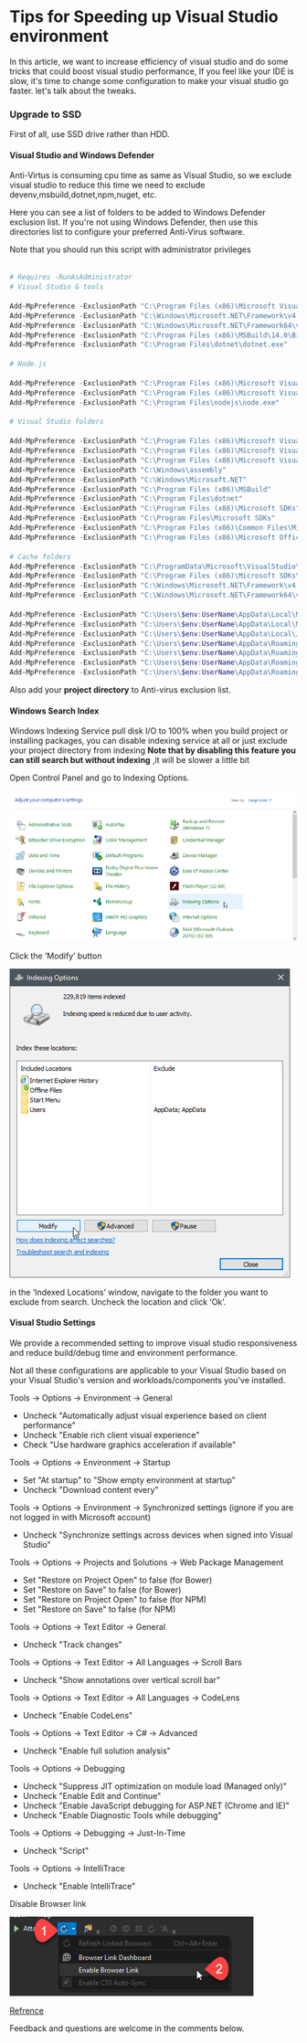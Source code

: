 # Tips for Speeding up Visual Studio environment

In this article, we want to increase efficiency of visual studio and do some tricks that could boost visual studio performance,
If you feel like your IDE is slow, it's time to change some configuration to make your visual studio go faster. let's talk about the tweaks.

### Upgrade to SSD

First of all, use SSD drive rather than HDD.

#### Visual Studio and Windows Defender

Anti-Virtus is consuming cpu time as same as Visual Studio, so we exclude visual studio to reduce this time
we need to exclude devenv,msbuild,dotnet,npm,nuget, etc.

Here you can see a list of folders to be added to Windows Defender exclusion list. If you're not using Windows Defender, then use this directories list to configure your preferred Anti-Virus software.

Note that you should run this script with administrator privileges

```powershell

# Requires -RunAsAdministrator
# Visual Studio & tools

Add-MpPreference -ExclusionPath "C:\Program Files (x86)\Microsoft Visual Studio\2017\Professional\Common7\IDE\devenv.exe"
Add-MpPreference -ExclusionPath "C:\Windows\Microsoft.NET\Framework\v4.0.30319\MSBuild.exe"
Add-MpPreference -ExclusionPath "C:\Windows\Microsoft.NET\Framework64\v4.0.30319\MSBuild.exe"
Add-MpPreference -ExclusionPath "C:\Program Files (x86)\MSBuild\14.0\Bin\MSBuild.exe"
Add-MpPreference -ExclusionPath "C:\Program Files\dotnet\dotnet.exe"

# Node.js

Add-MpPreference -ExclusionPath "C:\Program Files (x86)\Microsoft Visual Studio\2017\Professional\Web\External\node.exe"
Add-MpPreference -ExclusionPath "C:\Program Files (x86)\Microsoft Visual Studio\2017\Professional\Common7\ServiceHub\Hosts\ServiceHub.Host.Node.x86\ServiceHub.Host.Node.x86.exe"
Add-MpPreference -ExclusionPath "C:\Program Files\nodejs\node.exe"

# Visual Studio folders

Add-MpPreference -ExclusionPath "C:\Program Files (x86)\Microsoft Visual Studio 10.0"
Add-MpPreference -ExclusionPath "C:\Program Files (x86)\Microsoft Visual Studio 14.0"
Add-MpPreference -ExclusionPath "C:\Program Files (x86)\Microsoft Visual Studio"
Add-MpPreference -ExclusionPath "C:\Windows\assembly"
Add-MpPreference -ExclusionPath "C:\Windows\Microsoft.NET"
Add-MpPreference -ExclusionPath "C:\Program Files (x86)\MSBuild"
Add-MpPreference -ExclusionPath "C:\Program Files\dotnet"
Add-MpPreference -ExclusionPath "C:\Program Files (x86)\Microsoft SDKs"
Add-MpPreference -ExclusionPath "C:\Program Files\Microsoft SDKs"
Add-MpPreference -ExclusionPath "C:\Program Files (x86)\Common Files\Microsoft Shared\MSEnv"
Add-MpPreference -ExclusionPath "C:\Program Files (x86)\Microsoft Office"

# Cache folders
Add-MpPreference -ExclusionPath "C:\ProgramData\Microsoft\VisualStudio\Packages"
Add-MpPreference -ExclusionPath "C:\Program Files (x86)\Microsoft SDKs\NuGetPackages"
Add-MpPreference -ExclusionPath "C:\Windows\Microsoft.NET\Framework\v4.0.30319\Temporary ASP.NET Files"
Add-MpPreference -ExclusionPath "C:\Windows\Microsoft.NET\Framework64\v4.0.30319\Temporary ASP.NET Files"

Add-MpPreference -ExclusionPath "C:\Users\$env:UserName\AppData\Local\Microsoft\VisualStudio"
Add-MpPreference -ExclusionPath "C:\Users\$env:UserName\AppData\Local\Microsoft\WebsiteCache"
Add-MpPreference -ExclusionPath "C:\Users\$env:UserName\AppData\Local\Jetbrains"
Add-MpPreference -ExclusionPath "C:\Users\$env:UserName\AppData\Roaming\Microsoft\VisualStudio"
Add-MpPreference -ExclusionPath "C:\Users\$env:UserName\AppData\Roaming\JetBrains"
Add-MpPreference -ExclusionPath "C:\Users\$env:UserName\AppData\Roaming\npm"
Add-MpPreference -ExclusionPath "C:\Users\$env:UserName\AppData\Roaming\npm-cache"

```

Also add your **project directory** to Anti-virus exclusion list.


#### Windows Search Index

Windows Indexing Service pull disk I/O to 100% when you build project or installing packages,
you can disable indexing service at all or just exclude your project directory from indexing 
**Note that by disabling this feature you can still search but without indexing** ,it will be slower a little bit

Open Control Panel and go to Indexing Options.

![](/assets/Control-panel.png)

 Click the ‘Modify’ button

![](/assets/Indexing-Option.png)

 in the ‘Indexed Locations’ window, navigate to the folder you want to exclude from search. Uncheck the location and click ‘Ok’.

#### Visual Studio Settings

We provide a recommended setting to improve visual studio responsiveness and reduce build/debug time and environment performance.

Not all these configurations are applicable to your Visual Studio based on your Visual Studio's version and workloads/components you've installed.


Tools -> Options -> Environment -> General
* Uncheck "Automatically adjust visual experience based on client performance"
* Uncheck "Enable rich client visual experience"
* Check "Use hardware graphics acceleration if available"


Tools -> Options -> Environment -> Startup
* Set "At startup" to "Show empty environment at startup"
* Uncheck "Download content every"


Tools -> Options -> Environment -> Synchronized settings (ignore if you are not logged in with Microsoft account)
* Uncheck "Synchronize settings across devices when signed into Visual Studio"


Tools -> Options -> Projects and Solutions -> Web Package Management
* Set "Restore on Project Open" to false (for Bower)
* Set "Restore on Save" to false (for Bower)
* Set "Restore on Project Open" to false (for NPM)
* Set "Restore on Save" to false (for NPM)

Tools -> Options -> Text Editor -> General
* Uncheck "Track changes"


Tools -> Options -> Text Editor -> All Languages -> Scroll Bars
* Uncheck "Show annotations over vertical scroll bar"


Tools -> Options -> Text Editor -> All Languages -> CodeLens
* Uncheck "Enable CodeLens"


Tools -> Options -> Text Editor -> C# -> Advanced
* Uncheck "Enable full solution analysis"


Tools -> Options -> Debugging
* Uncheck "Suppress JIT optimization on module load (Managed only)"
* Uncheck "Enable Edit and Continue"
* Uncheck "Enable JavaScript debugging for ASP.NET (Chrome and IE)"
* Uncheck "Enable Diagnostic Tools while debugging"

Tools -> Options -> Debugging -> Just-In-Time
* Uncheck "Script"


Tools -> Options -> IntelliTrace
* Uncheck "Enable IntelliTrace"

Disable Browser link

![](/assets/browser-link.png)




[Refrence](http://medium.com/burak-tasci/tweaking-the-environment-to-speed-up-visual-studio-79cd1920fed9)

Feedback and questions are welcome in the comments below.
